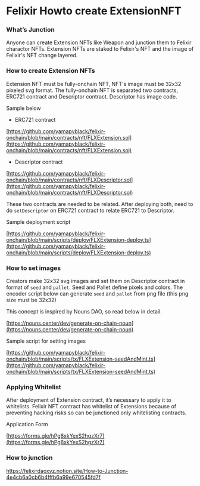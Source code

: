 # Felixir Howto create ExtensionNFT

### What’s Junction

Anyone can create Extension NFTs like Weapon and junction them to Felixir charactor NFTs. Extension NFTs are staked to Felixir's NFT and the image of Felixir's NFT change layered.

### How to create Extension NFTs

Extension NFT must be fully-onchain NFT, NFT's image must be 32x32 pixeled svg format. The fully-onchain NFT is separated two contracts, ERC721 contract and Descriptor contract. Descriptor has image code.

Sample below

- ERC721 contract

[https://github.com/yamapyblack/felixir-onchain/blob/main/contracts/nft/FLXExtension.sol](https://github.com/yamapyblack/felixir-onchain/blob/main/contracts/nft/FLXExtension.sol)

- Descriptor contract

[https://github.com/yamapyblack/felixir-onchain/blob/main/contracts/nft/FLXDescriptor.sol](https://github.com/yamapyblack/felixir-onchain/blob/main/contracts/nft/FLXDescriptor.sol)

These two contracts are needed to be related. After deploying both, need to do `setDescriptor` on ERC721 contract to relate ERC721 to Descriptor.

Sample deployment script

[https://github.com/yamapyblack/felixir-onchain/blob/main/scripts/deploy/FLXExtension-deploy.ts](https://github.com/yamapyblack/felixir-onchain/blob/main/scripts/deploy/FLXExtension-deploy.ts)

### How to set images

Creators make 32x32 svg images and set them on Descriptor contract in format of `seed` and `pallet`. Seed and Pallet define pixels and colors.
The encoder script below can generate `seed` and `pallet` from png file (this png size must be 32x32)

This concept is inspired by Nouns DAO, so read below in detail.

[https://nouns.center/dev/generate-on-chain-noun](https://nouns.center/dev/generate-on-chain-noun)

Sample script for setting images

[https://github.com/yamapyblack/felixir-onchain/blob/main/scripts/tx/FLXExtension-seedAndMint.ts](https://github.com/yamapyblack/felixir-onchain/blob/main/scripts/tx/FLXExtension-seedAndMint.ts)

### Applying Whitelist

After deployment of Extension contract, it’s necessary to apply it to whitelists. Felixir NFT contract has whitelist of Extensions because of preventing hacking risks so can be junctioned only whitelisting contracts.

Application Form

[https://forms.gle/hPg8xkYexS2hgzXr7](https://forms.gle/hPg8xkYexS2hgzXr7)

### How to junction

https://felixirdaoxyz.notion.site/How-to-Junction-4e4cb6a0cb6b4fffb6a99e670545fd7f

